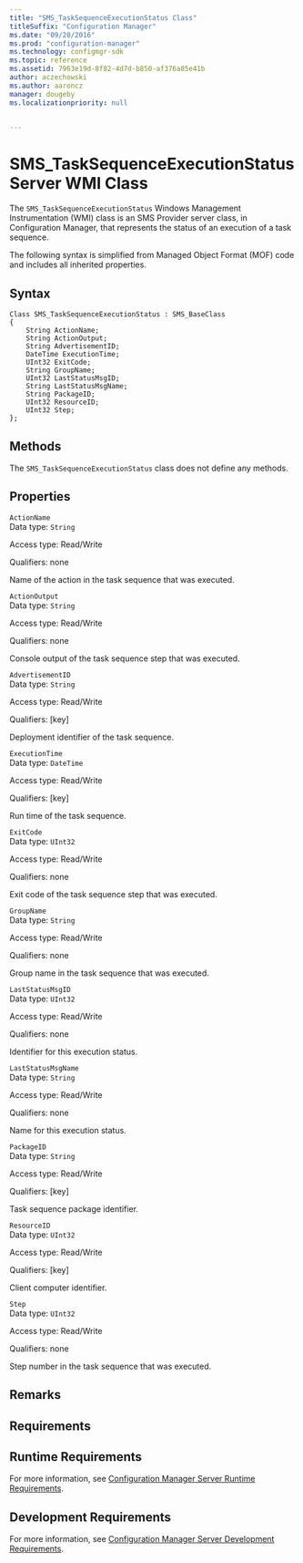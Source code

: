 ```yaml
---
title: "SMS_TaskSequenceExecutionStatus Class"
titleSuffix: "Configuration Manager"
ms.date: "09/20/2016"
ms.prod: "configuration-manager"
ms.technology: configmgr-sdk
ms.topic: reference
ms.assetid: 7963e19d-8f82-4d7d-b850-af376a85e41b
author: aczechowski
ms.author: aaroncz
manager: dougeby
ms.localizationpriority: null


---
```

# SMS_TaskSequenceExecutionStatus Server WMI Class
The `SMS_TaskSequenceExecutionStatus` Windows Management Instrumentation (WMI) class is an SMS Provider server class, in Configuration Manager, that represents the status of an execution of a task sequence.  

 The following syntax is simplified from Managed Object Format (MOF) code and includes all inherited properties.  

## Syntax  

```  
Class SMS_TaskSequenceExecutionStatus : SMS_BaseClass  
{  
    String ActionName;  
    String ActionOutput;  
    String AdvertisementID;  
    DateTime ExecutionTime;  
    UInt32 ExitCode;  
    String GroupName;  
    UInt32 LastStatusMsgID;  
    String LastStatusMsgName;  
    String PackageID;  
    UInt32 ResourceID;  
    UInt32 Step;  
};  
```  

## Methods  
 The `SMS_TaskSequenceExecutionStatus` class does not define any methods.  

## Properties  
 `ActionName`  
 Data type: `String`  

 Access type: Read/Write  

 Qualifiers: none  

 Name of the action in the task sequence that was executed.  

 `ActionOutput`  
 Data type: `String`  

 Access type: Read/Write  

 Qualifiers: none  

 Console output of the task sequence step that was executed.  

 `AdvertisementID`  
 Data type: `String`  

 Access type: Read/Write  

 Qualifiers: [key]  

 Deployment identifier of the task sequence.  

 `ExecutionTime`  
 Data type: `DateTime`  

 Access type: Read/Write  

 Qualifiers: [key]  

 Run time of the task sequence.  

 `ExitCode`  
 Data type: `UInt32`  

 Access type: Read/Write  

 Qualifiers: none  

 Exit code of the task sequence step that was executed.  

 `GroupName`  
 Data type: `String`  

 Access type: Read/Write  

 Qualifiers: none  

 Group name in the task sequence that was executed.  

 `LastStatusMsgID`  
 Data type: `UInt32`  

 Access type: Read/Write  

 Qualifiers: none  

 Identifier for this execution status.  

 `LastStatusMsgName`  
 Data type: `String`  

 Access type: Read/Write  

 Qualifiers: none  

 Name for this execution status.  

 `PackageID`  
 Data type: `String`  

 Access type: Read/Write  

 Qualifiers: [key]  

 Task sequence package identifier.  

 `ResourceID`  
 Data type: `UInt32`  

 Access type: Read/Write  

 Qualifiers: [key]  

 Client computer identifier.  

 `Step`  
 Data type: `UInt32`  

 Access type: Read/Write  

 Qualifiers: none  

 Step number in the task sequence that was executed.  

## Remarks  

## Requirements  

## Runtime Requirements  
 For more information, see [Configuration Manager Server Runtime Requirements](../../../develop/core/reqs/server-runtime-requirements.md).  

## Development Requirements  
 For more information, see [Configuration Manager Server Development Requirements](../../../develop/core/reqs/server-development-requirements.md).
